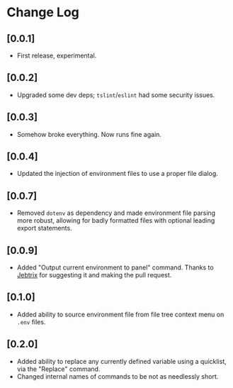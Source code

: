 # Change Log

## [0.0.1]

- First release, experimental.

## [0.0.2]

- Upgraded some dev deps; `tslint`/`eslint` had some security issues.

## [0.0.3]

- Somehow broke everything. Now runs fine again.

## [0.0.4]

- Updated the injection of environment files to use a proper file dialog.

## [0.0.7]

- Removed `dotenv` as dependency and made environment file parsing more robust,
allowing for badly formatted files with optional leading export statements.

## [0.0.9]

- Added "Output current environment to panel" command. Thanks to
[Jebtrix](https://github.com/Jebtrix) for suggesting it and making the pull request.

## [0.1.0]

- Added ability to source environment file from file tree context menu on `.env`
  files.
  
## [0.2.0]

- Added ability to replace any currently defined variable using a quicklist, via the
  "Replace" command.
- Changed internal names of commands to be not as needlessly short.
